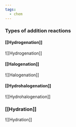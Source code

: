 ```yaml
---
tags:
  - chem
---
```

### Types of addition reactions


#### [[Hydrogenation]]
![[Hydrogenation]]

#### [[Halogenation]]
![[Halogenation]]
#### [[Hydrohalogenation]]
![[Hydrohalogenation]]

### [[Hydration]]
![[Hydration]]